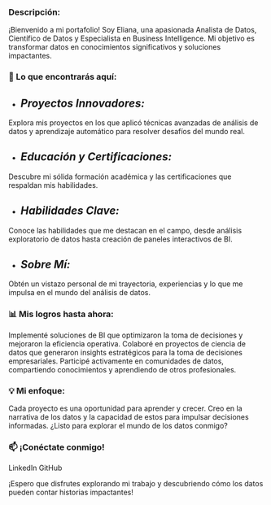 ### Descripción: 
¡Bienvenido a mi portafolio! Soy Eliana, una apasionada Analista de Datos, Científico de Datos y Especialista en Business Intelligence. Mi objetivo es transformar datos en conocimientos significativos y soluciones impactantes.

### 🚀 Lo que encontrarás aquí:

* ## *Proyectos Innovadores:*
Explora mis proyectos en los que aplicó técnicas avanzadas de análisis de datos y aprendizaje automático para resolver desafíos del mundo real.

* ## *Educación y Certificaciones:*
Descubre mi sólida formación académica y las certificaciones que respaldan mis habilidades.

* ## *Habilidades Clave:*
Conoce las habilidades que me destacan en el campo, desde análisis exploratorio de datos hasta creación de paneles interactivos de BI.

* ## *Sobre Mí:*
Obtén un vistazo personal de mi trayectoria, experiencias y lo que me impulsa en el mundo del análisis de datos.

### 📊 Mis logros hasta ahora:

Implementé soluciones de BI que optimizaron la toma de decisiones y mejoraron la eficiencia operativa.
Colaboré en proyectos de ciencia de datos que generaron insights estratégicos para la toma de decisiones empresariales.
Participé activamente en comunidades de datos, compartiendo conocimientos y aprendiendo de otros profesionales.

### 💡 Mi enfoque: 
Cada proyecto es una oportunidad para aprender y crecer. Creo en la narrativa de los datos y la capacidad de estos para impulsar decisiones informadas. ¿Listo para explorar el mundo de los datos conmigo?

### 📫 ¡Conéctate conmigo!

LinkedIn 
GitHub

¡Espero que disfrutes explorando mi trabajo y descubriendo cómo los datos pueden contar historias impactantes!
